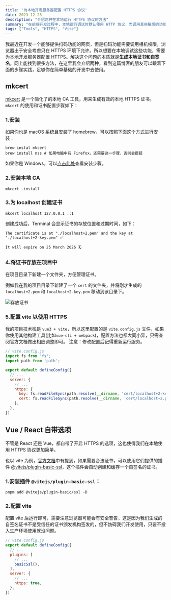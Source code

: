 ```yaml
---
title: '为本地开发服务器配置 HTTPS 协议'
date: 2023-12-25
description: "介绍两种在本地运行 HTTPS 协议的方法"
summary: "在前端开发过程中，本地运行调试时默认使用 HTTP 协议，而调用某些敏感的功能（比如相机、麦克风、地理位置等）时，浏览器出于安全考虑，只允许在 HTTPS 协议下调用，本文就讲述了如何在本地开发环境中配置 HTTPS。"
tags: ["Tools", "HTTPS", "Vite"]
---
```

我最近在开发一个能够提供扫码功能的网页，但是扫码功能需要调用相机权限，浏览器出于安全考虑只在 HTTPS 环境下允许。所以想要在本地调试这些功能，需要为本地开发服务器配置 HTTPS。解决这个问题的本质就是**生成本地证书和自签名**，网上能找到很多方法，在这里我会介绍两种，看到这篇博客的朋友可以跟着下面的步骤实践，足够你在简单基础的开发中去使用。

## mkcert
[mkcert](https://github.com/FiloSottile/mkcert) 是一个简化了的本地 CA 工具，用来生成有效的本地 HTTPS 证书。`mkcert` 的使用和证书配置步骤如下：

### 1.安装
如果你也是 macOS 系统且安装了 homebrew，可以按照下面这个方式进行安装：
```shell
brew instal mkcert
brew install nss # 如果电脑中有 Firefox，还需要这一步骤，否则会报错
```
如果你是 Windows，可以[点击此处](https://github.com/FiloSottile/mkcert?tab=readme-ov-file#windows)查看安装步骤。

### 2.安装本地 CA
```shell
mkcert -install
```

### 3.为 localhost 创建证书
```shell
mkcert localhost 127.0.0.1 ::1
```

创建成功后，Terminal 会显示证书的存放位置和过期时间，如下：
```shell
The certificate is at "./localhost+2.pem" and the key at "./localhost+2-key.pem" ✅

It will expire on 25 March 2026 🗓
```

### 4.将证书存放在项目中
在项目目录下新建一个文件夹，方便管理证书。

例如我在我的项目目录下新建了一个 `cert` 的文件夹，并将刚才生成的 `localhost+2.pem` 和 `localhost+2-key.pem` 移动到该目录下。

![存放证书](https://cyl-blog-image.oss-cn-shenzhen.aliyuncs.com/img/202312252213449.png)

### 5.配置 vite 以使用 HTTPS
我的项目技术栈是 `vue3 + vite`，所以这里配置的是 `vite.config.js` 文件，如果你使用其他构建工具(比如`vue-cli + webpack`)，配置方法也都大同小异，只需查阅官方文档做出相应调整即可。
注意：修改配置后记得重新运行服务。
```js
// vite.config.js
import fs from 'fs';
import path from 'path';

export default defineConfig({
  // ...
  server: {
    // ...
    https: {
      key: fs.readFileSync(path.resolve(__dirname, 'cert/localhost+2-key.pem')),
      cert: fs.readFileSync(path.resolve(__dirname, 'cert/localhost+2.pem')),
    },
  },
})
```

## Vue / React 自带选项
不管是 React 还是 Vue，都自带了开启 HTTPS 的选项，这也使得我们在本地使用 HTTPS 协议更加简单。

也以 vite 为例，[官方文档](https://vitejs.dev/config/server-options.html#server-https)中有提到，如果需要合法证书，可以使用它们提供的插件 [@vitejs/plugin-basic-ssl](https://www.npmjs.com/package/@vitejs/plugin-basic-ssl)，这个插件会自动创建和缓存一个自签名的证书。

### 1.安装插件 `@vitejs/plugin-basic-ssl`：
```shell
pnpm add @vitejs/plugin-basic/ssl -D
```

### 2.配置 vite
配置 vite 后运行即可，需要注意浏览器可能会有安全警告，这是因为我们生成的自签名证书不是受信任的证书颁发机构签发的，但不妨碍我们开发使用，只要不投入生产环境使用就没问题。
```js
// vite.config.js
export default defineConfig({
  // ...
  plugins: [
    // ...
    basicSsl(),
  ],
  server: {
    // ...
    https: true,
  },
})
```